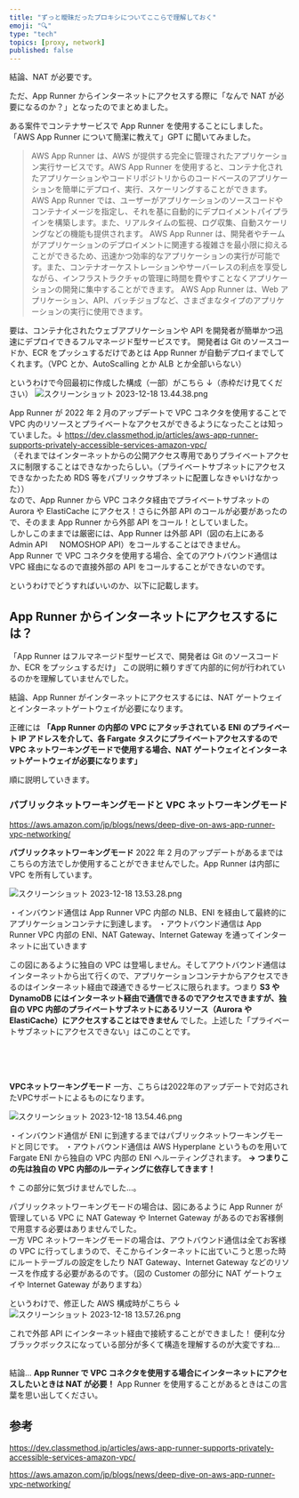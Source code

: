 ```yaml
---
title: "ずっと曖昧だったプロキシについてここらで理解しておく"
emoji: "🔍"
type: "tech"
topics: [proxy, network]
published: false
---
```


結論、NAT が必要です。

ただ、App Runner からインターネットにアクセスする際に「なんで NAT が必要になるのか？」となったのでまとめました。

ある案件でコンテナサービスで App Runner を使用することにしました。
「AWS App Runner について簡潔に教えて」GPT に聞いてみました。

> AWS App Runner は、AWS が提供する完全に管理されたアプリケーション実行サービスです。AWS App Runner を使用すると、コンテナ化されたアプリケーションやコードリポジトリからのコードベースのアプリケーションを簡単にデプロイ、実行、スケーリングすることができます。
> AWS App Runner では、ユーザーがアプリケーションのソースコードやコンテナイメージを指定し、それを基に自動的にデプロイメントパイプラインを構築します。また、リアルタイムの監視、ログ収集、自動スケーリングなどの機能も提供されます。
> AWS App Runner は、開発者やチームがアプリケーションのデプロイメントに関連する複雑さを最小限に抑えることができるため、迅速かつ効率的なアプリケーションの実行が可能です。また、コンテナオーケストレーションやサーバーレスの利点を享受しながら、インフラストラクチャの管理に時間を費やすことなくアプリケーションの開発に集中することができます。
> AWS App Runner は、Web アプリケーション、API、バッチジョブなど、さまざまなタイプのアプリケーションの実行に使用できます。

要は、コンテナ化されたウェブアプリケーションや API を開発者が簡単かつ迅速にデプロイできるフルマネージド型サービスです。
開発者は Git のソースコードか、ECR をプッシュするだけであとは App Runner が自動デプロイまでしてくれます。（VPC とか、AutoScalling とか ALB とか全部いらない）

というわけで今回最初に作成した構成（一部）がこちら ↓（赤枠だけ見てください）
![スクリーンショット 2023-12-18 13.44.38.png](https://qiita-image-store.s3.ap-northeast-1.amazonaws.com/0/3655825/2fc07a3e-2ab7-385c-22f3-5c2563944dad.png)

App Runner が 2022 年 2 月のアップデートで VPC コネクタを使用することで VPC 内のリソースとプライベートなアクセスができるようになったことは知っていました。↓
https://dev.classmethod.jp/articles/aws-app-runner-supports-privately-accessible-services-amazon-vpc/
<br>
（それまではインターネットからの公開アクセス専用でありプライベートアクセスに制限することはできなかったらしい。（プライベートサブネットにアクセスできなかったため RDS 等をパブリックサブネットに配置しなきゃいけなかった））
<br>
なので、App Runner から VPC コネクタ経由でプライベートサブネットの Aurora や ElastiCache にアクセス！さらに外部 API のコールが必要があったので、そのまま App Runner から外部 API をコール！としていました。
<br>
しかしこのままでは厳密には、App Runner は外部 API（図の右上にある Admin API 　 NOMOSHOP API）をコールすることはできません。
<br>
App Runner で VPC コネクタを使用する場合、全てのアウトバウンド通信は VPC 経由になるので直接外部の API をコールすることができないのです。

というわけでどうすればいいのか、以下に記載します。
<br>

## App Runner からインターネットにアクセスするには？

「App Runner はフルマネージド型サービスで、開発者は Git のソースコードか、ECR をプッシュするだけ」
この説明に頼りすぎて内部的に何が行われているのかを理解していませんでした。
<br>

結論、App Runner がインターネットにアクセスするには、NAT ゲートウェイとインターネットゲートウェイが必要になります。

正確には **「App Runner の内部の VPC にアタッチされている ENI のプライベート IP アドレスを介して、各 Fargate タスクにプライベートアクセスするので VPC ネットワーキングモードで使用する場合、NAT ゲートウェイとインターネットゲートウェイが必要になります」**
<br>

順に説明していきます。
<br>

### パブリックネットワーキングモードと VPC ネットワーキングモード

https://aws.amazon.com/jp/blogs/news/deep-dive-on-aws-app-runner-vpc-networking/

**パブリックネットワーキングモード**
2022 年 2 月のアップデートがあるまではこちらの方法でしか使用することができませんでした。App Runner は内部に VPC を所有しています。

![スクリーンショット 2023-12-18 13.53.28.png](https://qiita-image-store.s3.ap-northeast-1.amazonaws.com/0/3655825/6a9fe0f2-8c83-9c17-fa95-76e24610076f.png)

・インバウンド通信は App Runner VPC 内部の NLB、ENI を経由して最終的にアプリケーションコンテナに到達します。
・アウトバウンド通信は App Runner VPC 内部の ENI、NAT Gateway、Internet Gateway を通ってインターネットに出ていきます
<br>

この図にあるように独自の VPC は登場しません。そしてアウトバウンド通信はインターネットから出て行くので、アプリケーションコンテナからアクセスできるのはインターネット経由で疎通できるサービスに限られます。つまり **S3 や DynamoDB にはインターネット経由で通信できるのでアクセスできますが、独自の VPC 内部のプライベートサブネットにあるリソース（Aurora や ElastiCache）にアクセスすることはできません** でした。上述した「プライベートサブネットにアクセスできない」はこのことです。

<br>
<br>
<br>
 
 
 **VPCネットワーキングモード** 
一方、こちらは2022年のアップデートで対応されたVPCサポートによるものになります。

![スクリーンショット 2023-12-18 13.54.46.png](https://qiita-image-store.s3.ap-northeast-1.amazonaws.com/0/3655825/1f7a26f2-5648-e5fe-1d66-ed0e3675073f.png)

・インバウンド通信が ENI に到達するまではパブリックネットワーキングモードと同じです。
・アウトバウンド通信は AWS Hyperplane というものを用いて Fargate ENI から独自の VPC 内部の ENI へルーティングされます。
**→ つまりこの先は独自の VPC 内部のルーティングに依存してきます！**

↑ この部分に気づけませんでした...。
<br>

パブリックネットワーキングモードの場合は、図にあるように App Runner が管理している VPC に NAT Gateway や Internet Gateway があるのでお客様側で用意する必要はありませんでした。
<br>
一方 VPC ネットワーキングモードの場合は、アウトバウンド通信は全てお客様の VPC に行ってしまうので、そこからインターネットに出ていこうと思った時にルートテーブルの設定をしたり NAT Gateway、Internet Gateway などのリソースを作成する必要があるのです。（図の Customer の部分に NAT ゲートウェイや Internet Gateway がありますね）
<br>

というわけで、修正した AWS 構成時がこちら ↓
![スクリーンショット 2023-12-18 13.57.26.png](https://qiita-image-store.s3.ap-northeast-1.amazonaws.com/0/3655825/a1573203-5f78-784e-31de-142669269b61.png)

これで外部 API にインターネット経由で接続することができました！
便利な分ブラックボックスになっている部分が多くて構造を理解するのが大変ですね...
<br>
<br>

結論...
**App Runner で VPC コネクタを使用する場合にインターネットにアクセスしたいときは NAT が必要！**
App Runner を使用することがあるときはこの言葉を思い出してください。

## 参考

https://dev.classmethod.jp/articles/aws-app-runner-supports-privately-accessible-services-amazon-vpc/

https://aws.amazon.com/jp/blogs/news/deep-dive-on-aws-app-runner-vpc-networking/
